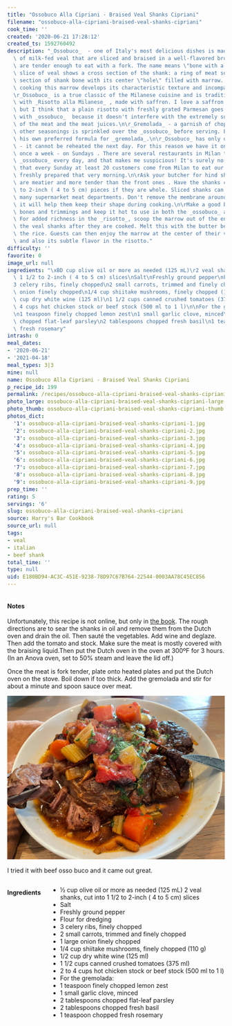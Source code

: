 ```yaml
---
title: "Ossobuco Alla Cipriani - Braised Veal Shanks Cipriani"
filename: "ossobuco-alla-cipriani-braised-veal-shanks-cipriani"
cook_time: ''
created: '2020-06-21 17:28:12'
created_ts: 1592760492
description: "_Ossobuco_  - one of Italy's most delicious dishes is made with shanks\
  \ of milk-fed veal that are sliced and braised in a well-flavored broth until they\
  \ are tender enough to eat with a fork. The name means \"bone with a hole.\" Each\
  \ slice of veal shows a cross section of the shank: a ring of meat surrounds a round\
  \ section of shank bone with its center \"hole\" filled with marrow. After long\
  \ cooking this marrow develops its characteristic texture and incomparable flavor.\n\
  \r_Ossobuco_ is a true classic of the Milanese cuisine and is traditionally served\
  \ with _Risotto alla Milanese_ , made with saffron. I love a saffron _risotto_,\
  \ but I think that a plain risotto with freshly grated Parmesan goes even better\
  \ with _ossobuco_  because it doesn't interfere with the extremely subtle flavor\
  \ of the meat and the meat juices.\n\r_Gremolada_ - a garnish of chopped herbs and\
  \ other seasonings is sprinkled over the _ossobuco_ before serving. Each chef has\
  \ his own preferred formula for _gremolada_.\n\r_Ossobuco_ has only one drawback\
  \ - it cannot be reheated the next day. For this reason we have it on the menu only\
  \ once a week - on Sundays . There are several restaurants in Milan that do serve\
  \ _ossobuco_ every day, and that makes me suspicious! It's surely no coincidence\
  \ that every Sunday at least 20 customers come from Milan to eat our _ossobuco_,\
  \ freshly prepared that very morning.\n\rAsk your butcher for hind shanks, which\
  \ are meatier and more tender than the front ones . Have the shanks cut into 1 \xBD\
  \ to 2-inch ( 4 to 5 cm) pieces if they are whole. Sliced shanks can be found in\
  \ many supermarket meat departments. Don't remove the membrane around the shanks,\
  \ it will help them keep their shape during cooking.\n\rMake a good broth with meat\
  \ bones and trimmings and keep it hot to use in both the _ossobuco_ and the _risotto_.\
  \ For added richness in the _risotto_, scoop the marrow out of the end pieces of\
  \ the veal shanks after they are cooked. Melt this with the butter before adding\
  \ the rice. Guests can then enjoy the marrow at the center of their veal shanks\
  \ and also its subtle flavor in the risotto."
difficulty: ''
favorite: 0
image_url: null
ingredients: "\xBD cup olive oil or more as needed (125 mL)\r2 veal shanks, cut into\
  \ 1 1/2 to 2-inch ( 4 to 5 cm) slices\nSalt\nFreshly ground pepper\nFlour for dredging\n\
  3 celery ribs, finely chopped\n2 small carrots, trimmed and finely chopped\n1 large\
  \ onion finely chopped\n1/4 cup shiitake mushrooms, finely chopped (110 g)\n1/2\
  \ cup dry white wine (125 ml)\n1 1/2 cups canned crushed tomatoes (375 ml)\n2 to\
  \ 4 cups hot chicken stock or beef stock (500 ml to 1 l)\n\nFor the gremolada:\n\
  \n1 teaspoon finely chopped lemon zest\n1 small garlic clove, minced\n2 tablespoons\
  \ chopped flat-leaf parsley\n2 tablespoons chopped fresh basil\n1 teaspoon chopped\
  \ fresh rosemary"
intrash: 0
meal_dates:
- '2020-06-21'
- '2021-04-18'
meal_types: 3|3
mine: null
name: Ossobuco Alla Cipriani - Braised Veal Shanks Cipriani
p_recipe_id: 199
permalink: /recipes/ossobuco-alla-cipriani-braised-veal-shanks-cipriani
photo_large: ossobuco-alla-cipriani-braised-veal-shanks-cipriani-large.jpg
photo_thumb: ossobuco-alla-cipriani-braised-veal-shanks-cipriani-thumb.jpg
photos_dict:
  '1': ossobuco-alla-cipriani-braised-veal-shanks-cipriani-1.jpg
  '2': ossobuco-alla-cipriani-braised-veal-shanks-cipriani-2.jpg
  '3': ossobuco-alla-cipriani-braised-veal-shanks-cipriani-3.jpg
  '4': ossobuco-alla-cipriani-braised-veal-shanks-cipriani-4.jpg
  '5': ossobuco-alla-cipriani-braised-veal-shanks-cipriani-5.jpg
  '6': ossobuco-alla-cipriani-braised-veal-shanks-cipriani-6.jpg
  '7': ossobuco-alla-cipriani-braised-veal-shanks-cipriani-7.jpg
  '8': ossobuco-alla-cipriani-braised-veal-shanks-cipriani-8.jpg
  '9': ossobuco-alla-cipriani-braised-veal-shanks-cipriani-9.jpg
prep_time: ''
rating: 5
servings: '6'
slug: ossobuco-alla-cipriani-braised-veal-shanks-cipriani
source: Harry's Bar Cookbook
source_url: null
tags:
- veal
- italian
- beef shank
total_time: ''
type: null
uid: E180BD94-AC3C-451E-9238-78D97C67B764-22544-0003AA78C45EC856
---
```

<div class="large-8 medium-7 columns" id="writeup">		<div id="notes"><h4>Notes</h4>
<div class="box box-notes"><p>Unfortunately, this recipe is not online, but only in <a href="https://www.amazon.com/Harrys-Bar-Cookbook-Reminiscences-World-Famous/dp/0553070304/">the book</a>. The rough directions are to sear the shanks in oil and remove them from the Dutch oven and drain the oil. Then sauté the vegetables. Add wine and deglaze. Then add the tomato and stock. Make sure the meat is mostly covered with the braising liquid.Then put the Dutch oven in the oven at 300ºF for 3 hours. (In an Anova oven, set to 50% steam and leave the lid off.)</p>
<p>Once the meat is fork tender, plate onto heated plates and put the Dutch oven on the stove. Boil down if too thick. Add the gremolada and stir for about a minute and spoon sauce over meat.</p>
<p><img src="/images/recipes/ossobuco-alla-cipriani-braised-veal-shanks-cipriani-3.jpg" alt="beef oso buco" /></p>
<p>I tried it with beef osso buco and it came out great.</p>
</div></div>	</div><!-- #writeup -->
</div><!-- #row-one -->
<div class="row" id="row-two">	<div class="medium-4 small-5 columns" id="ingredients"><h4>Ingredients</h4><div class="box box-ingredients content"><ul>
<li>½ cup olive oil or more as needed (125 mL)
2 veal shanks, cut into 1 1/2 to 2-inch ( 4 to 5 cm) slices</li>
<li>Salt</li>
<li>Freshly ground pepper</li>
<li>Flour for dredging</li>
<li>3 celery ribs, finely chopped</li>
<li>2 small carrots, trimmed and finely chopped</li>
<li>1 large onion finely chopped</li>
<li>1/4 cup shiitake mushrooms, finely chopped (110 g)</li>
<li>1/2 cup dry white wine (125 ml)</li>
<li>1 1/2 cups canned crushed tomatoes (375 ml)</li>
<li>2 to 4 cups hot chicken stock or beef stock (500 ml to 1 l)</li>
<li>For the gremolada:</li>
<li>1 teaspoon finely chopped lemon zest</li>
<li>1 small garlic clove, minced</li>
<li>2 tablespoons chopped flat-leaf parsley</li>
<li>2 tablespoons chopped fresh basil</li>
<li>1 teaspoon chopped fresh rosemary</li>
</ul>
</div>	</div>	<div class="medium-6 small-7 columns" id="directions">	</div>